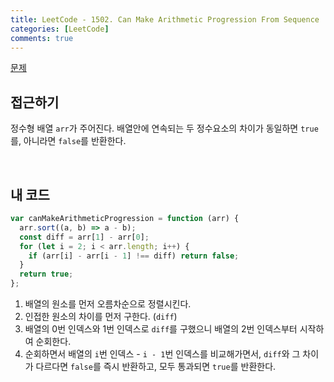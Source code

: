 ```yaml
---
title: LeetCode - 1502. Can Make Arithmetic Progression From Sequence
categories: [LeetCode]
comments: true
---
```


[문제](https://leetcode.com/problems/can-make-arithmetic-progression-from-sequence/)

## 접근하기

정수형 배열 `arr`가 주어진다. 배열안에 연속되는 두 정수요소의 차이가 동일하면 `true`를, 아니라면 `false`를 반환한다.

<br>

## 내 코드

```js
var canMakeArithmeticProgression = function (arr) {
  arr.sort((a, b) => a - b);
  const diff = arr[1] - arr[0];
  for (let i = 2; i < arr.length; i++) {
    if (arr[i] - arr[i - 1] !== diff) return false;
  }
  return true;
};
```

1. 배열의 원소를 먼저 오름차순으로 정렬시킨다.
2. 인접한 원소의 차이를 먼저 구한다. (`diff`)
3. 배열의 0번 인덱스와 1번 인덱스로 `diff`를 구했으니 배열의 2번 인덱스부터 시작하여 순회한다.
4. 순회하면서 배열의 `i`번 인덱스 - `i - 1`번 인덱스를 비교해가면서, `diff`와 그 차이가 다르다면 `false`를 즉시 반환하고, 모두 통과되면 `true`를 반환한다.
